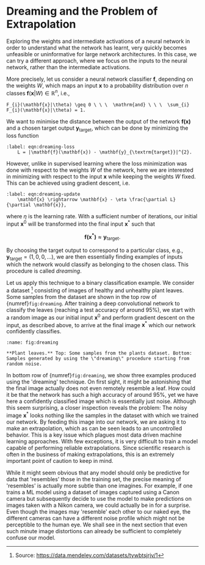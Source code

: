 
# Dreaming and the Problem of Extrapolation

Exploring the weights and intermediate activations of a neural network
in order to understand what the network has learnt, very quickly becomes
unfeasible or uninformative for large network architectures. In this
case, we can try a different approach, where we focus on the inputs to
the neural network, rather than the intermediate activations.

More precisely, let us consider a neural network classifier $\mathbf{f}$,
depending on the weights $W$, which maps an input $\mathbf{x}$ to a
probability distribution over $n$ classes
$\mathbf{f}(\mathbf{x}|W) \in \mathbb{R}^{n}$, i.e.,

```{math}
F_{i}(\mathbf{x}|\theta) \geq 0 \ \ \  \mathrm{and} \ \ \  \sum_{i} F_{i}(\mathbf{x}|\theta) = 1.
```

We want to minimise the distance between the output of the network $\mathbf{f(\mathbf{x})}$ and a chosen target output $\mathbf{y}_{\textrm{target}}$, which can be done by minimizing the loss function

```{math}
:label: eqn:dreaming-loss
    L = |\mathbf{f}(\mathbf{x}) - \mathbf{y}_{\textrm{target}}|^{2}.
```

However, unlike in supervised learning where the loss minimization was done with
respect to the weights $W$ of the network, here we are interested in
minimizing with respect to the input $\mathbf{x}$ while keeping the weights
$W$ fixed. This can be achieved using gradient descent, i.e.

```{math}
:label: eqn:dreaming-update
    \mathbf{x} \rightarrow \mathbf{x} - \eta \frac{\partial L}{\partial \mathbf{x}},
```

where $\eta$ is the learning rate. With a sufficient number of
iterations, our initial input $\mathbf{x}^{0}$ will be transformed into the
final input $\mathbf{x}^{*}$ such that

$$\mathbf{f(\mathbf{x}^*)} \approx \mathbf{y}_{\textrm{target}}.$$

By choosing the target output to correspond to a particular class, e.g.,
$\mathbf{y}_{\textrm{target}} = (1, 0, 0, \dots)$, we are then essentially
finding examples of inputs which the network would classify as belonging
to the chosen class. This procedure is called *dreaming*.

Let us apply this technique to a binary classification example. We
consider a dataset [^1] consisting of images of healthy and unhealthy
plant leaves. Some samples from the dataset are shown in the top row of
{numref}`fig:dreaming`. After training a deep convolutional network
to classify the leaves (reaching a test accuracy of around $95\%$), we
start with a random image as our initial input $\mathbf{x}^{0}$ and perform
gradient descent on the input, as described above, to arrive at the
final image $\mathbf{x}^{*}$ which our network confidently classifies.

```{figure} ../../_static/lecture_specific/interpretability/dreaming_examples.png
:name: fig:dreaming

**Plant leaves.** Top: Some samples from the plants dataset. Bottom:
Samples generated by using the \"dreaming\" procedure starting from
random noise.
```

In bottom row of {numref}`fig:dreaming`, we show three examples produced using the 'dreaming' technique. On first sight, it might be astonishing that the final image actually does not even remotely resemble a leaf. How could it be that the network has such a high accuracy of around $95\%$, yet we have here a confidently classified image which is essentially just noise. Although this seem surprising, a closer inspection reveals the problem: The noisy image $\mathbf{x}^{*}$ looks nothing like the samples in the dataset with which we trained our network. By feeding this image into our network, we are asking it to make an extrapolation, which as can be seen leads to an uncontrolled behavior. This is a key issue which plagues most data driven machine learning approaches. With few exceptions, it is very difficult to train a model capable of performing reliable extrapolations. Since scientific research is often in the business of making extrapolations, this is an extremely important point of caution to keep in mind.

While it might seem obvious that any model should only be predictive for
data that 'resembles' those in the training set, the precise meaning of
'resembles' is actually more subtle than one imagines. For example, if
one trains a ML model using a dataset of images captured using a Canon
camera but subsequently decide to use the model to make predictions on
images taken with a Nikon camera, we could actually be in for a
surprise. Even though the images may 'resemble' each other to our naked
eye, the different cameras can have a different noise profile which
might not be perceptible to the human eye. We shall see in the next
section that even such minute image distortions can already be
sufficient to completely confuse our model.


[^1]: Source: https://data.mendeley.com/datasets/tywbtsjrjv/1

